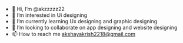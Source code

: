 - 👋 Hi, I’m @akzzzzz22
- 👀 I’m interested in Ui designing
- 🌱 I’m currently learning Ux designing and graphic designing
- 💞️ I’m looking to collaborate on app designing and website designing
- 📫 How to reach me akshayakrish2218@gmail.com

<!---
akzzzzz22/akzzzzz22 is a ✨ special ✨ repository because its `README.md` (this file) appears on your GitHub profile.
You can click the Preview link to take a look at your changes.
--->
